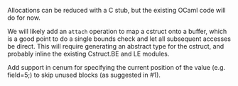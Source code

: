 Allocations can be reduced with a C stub, but the existing OCaml code will do for now.

We will likely add an `attach` operation to map a cstruct onto a buffer, which is a good point to do a single bounds check and let all subsequent accesses be direct.  This will require generating an abstract type for the cstruct, and probably inline the existing Cstruct.BE and LE modules.

Add support in cenum for specifying the current position of the value (e.g. field=5;) to skip unused blocks (as suggested in #1).
